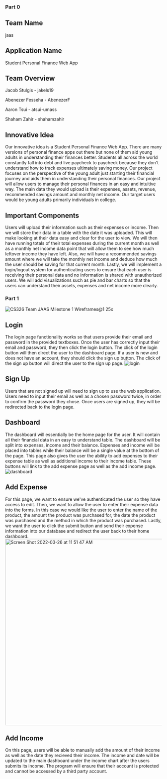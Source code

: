 ### Part 0

## Team Name
jaas

## Application Name
Student Personal Finance Web App

## Team Overview
Jacob Stulgis - jakels19

Abenezer Fesseha - AbenezerF

Aaron Tsui - atsui-umass

Shaham Zahir - shahamzahir

## Innovative Idea
Our innovative idea is a Student Personal Finance Web App. There are many versions of personal finance apps out there but none of them aid young adults in understanding their finances better. Students all across the world constantly fall into debt and live paycheck to paycheck because they don't understand how to track expenses ultimately saving money. Our project focuses on the perspective of the young adult just starting their financial journey and aids them in understanding their personal finances. Our project will allow users to manage their personal finances in an easy and intuitive way. The main data they would upload is their expenses, assets, revenue, recommended savings amount and monthly net income. Our target users would be young adults primarily individuals in college. 

## Important Components
Users will upload their information such as their expenses or income. Then we will store their data in a table with the date it was uploaded. This will make looking at their data easy and clear for the user to view. We will then have running totals of their total expenses during the current month as well as a monthly net income data point that will allow them to see how much leftover income they have left. Also, we will have a recommended savings amount where we will take the monthly net income and deduce how much the user should be saving for that current month. Lastly, we will implement a login/logout system for authenticating users to ensure that each user is receiving their personal data and no information is shared with unauthorized users. We will add visualizations such as pie and bar charts so that the users can understand their assets, expenses and net income more clearly.

### Part 1
![CS326 Team JAAS Milestone 1 Wireframes@1 25x](https://user-images.githubusercontent.com/61201778/159808643-890768ab-e0ee-405c-8f60-7d9a59e201b4.png)

## Login
The login page functionality works so that users provide their email and password in the provided textboxes. Once the user has correctly input their email and password, they then click the login button. The click of the login button will then direct the user to the dashboard page. If a user is new and does not have an account, they should click the sign up button. The click of the sign up button will direct the user to the sign up page.
![login](https://user-images.githubusercontent.com/61201778/160247298-3f848d00-bf1f-4058-a652-7a1f81365092.png)



## Sign Up
Users that are not signed up will need to sign up to use the web application. Users need to input their email as well as a chosen password twice, in order to confirm the password they chose. Once users are signed up, they will be redirected back to the login page.

## Dashboard
The dashboard will essentially be the home page for the user. It will contain all their financial data in an easy to understand table. The dashboard will be split into expenses, income and their balance. Expenses and income will be placed into tables while their balance will be a single value at the bottom of the page. This page also gives the user the ability to add expenses to their expense table as well as additional income to their income table. These buttons will link to the add expense page as well as the add income page. 
![dashboard](https://user-images.githubusercontent.com/61201778/160247305-63347987-e42e-4c32-87a7-cb9be7249f09.png)


## Add Expense
For this page, we want to ensure we've authenticated the user so they have access to edit. Then, we want to allow the user to enter their expense data into the forms. In this case we would like the user to enter the name of the product, the amount the product was purchased for, the date the product was purchased and the method in which the product was purchased. Lastly, we want the user to click the submit button and send their expense information into our database and redirect the user back to their home dashboard.
<img width="599" alt="Screen Shot 2022-03-26 at 11 51 47 AM" src="https://user-images.githubusercontent.com/77024369/160247224-5c3cefae-ea43-46a5-916e-36b0ca37641b.png">


## Add Income
On this page, users will be able to manually add the amount of their income as well as the date they recieved their income. The income and date will be updated to the main dashboard under the income chart after the users submits its income. The program will ensure that their account is protected and cannot be accessed by a third party account.

